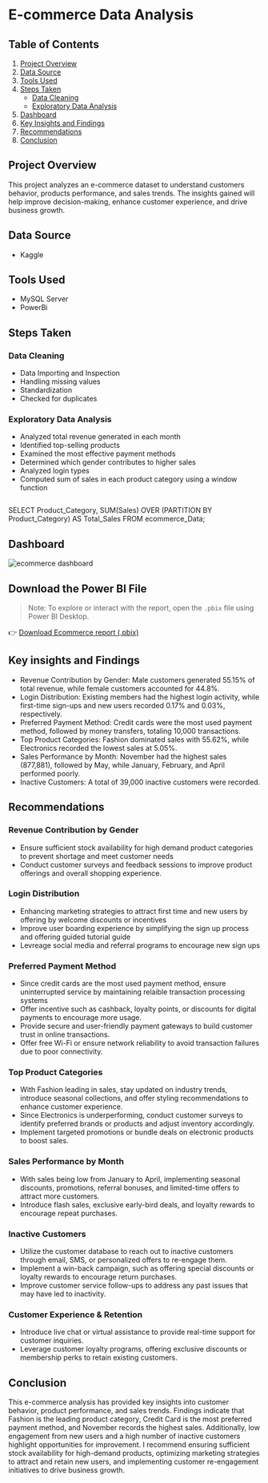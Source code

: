 # E-commerce Data Analysis 
## Table of Contents  
1. [Project Overview](#project-overview)  
2. [Data Source](#data-source)  
3. [Tools Used](#tools-used)  
4. [Steps Taken](#steps-taken)  
   - [Data Cleaning](#data-cleaning)  
   - [Exploratory Data Analysis ](#exploratory-data-analysis)  
5. [Dashboard ](#dashboard)
6. [Key Insights and Findings ](#key-insights-and-findings)  
7. [Recommendations](#recommendations)  
8. [Conclusion](#conclusion)  
## Project Overview
This project analyzes an e-commerce dataset to understand customers behavior, products performance, and sales trends. The insights gained will help improve decision-making, enhance customer experience, and drive business growth.
## Data Source
- Kaggle
## Tools Used
- MySQL Server
- PowerBi
## Steps Taken
### Data Cleaning
- Data Importing and Inspection
- Handling missing values
- Standardization
- Checked for duplicates
   
### Exploratory Data Analysis
- Analyzed total revenue generated in each month
- Identified top-selling products
- Examined the most effective payment methods
- Determined which gender contributes to higher sales
- Analyzed login types
- Computed sum of sales in each product category using a window function
  ```sql
SELECT 
    Product_Category, 
    SUM(Sales) OVER (PARTITION BY Product_Category) AS Total_Sales 
FROM ecommerce_Data;
## Dashboard 

![ecommerce dashboard](ecommerce%20dashboard.PNG)

##  Download the Power BI File

> Note: To explore or interact with the report, open the `.pbix` file using Power BI Desktop.

👉 [Download Ecommerce report (.pbix)](Ecommerce%20report.pbix)

## Key insights and Findings
- Revenue Contribution by Gender: Male customers generated 55.15% of total revenue, while female customers accounted for 44.8%.
- Login Distribution: Existing members had the highest login activity, while first-time sign-ups and new users recorded 0.17% and 0.03%, respectively.
- Preferred Payment Method: Credit cards were the most used payment method, followed by money transfers, totaling 10,000 transactions.
- Top Product Categories: Fashion dominated sales with 55.62%, while Electronics recorded the lowest sales at 5.05%.
- Sales Performance by Month: November had the highest sales (877,881), followed by May, while January, February, and April performed poorly.
- Inactive Customers: A total of 39,000 inactive customers were recorded.

## Recommendations
### Revenue Contribution by Gender
- Ensure sufficient stock availability for high demand product categories to prevent shortage and meet customer needs
- Conduct customer surveys and feedback sessions to improve product offerings and overall shopping experience.
### Login Distribution
- Enhancing marketing strategies to attract first time and new users by offering by welcome discounts or incentives
- Improve user boarding experience by simplifying the sign up process and offering guided tutorial guide
- Levreage social media and referral programs to encourage new sign ups
### Preferred Payment Method
- Since credit cards are the most used payment method, ensure uninterrupted service by maintaining relaible transaction processing systems
- Offer incentive such as cashback, loyalty points, or discounts for digital payments to encourage more usage.
- Provide secure and user-friendly payment gateways to build customer trust in online transactions.
- Offer free Wi-Fi or ensure network reliability to avoid transaction failures due to poor connectivity.
### Top Product Categories
- With Fashion leading in sales, stay updated on industry trends, introduce seasonal collections, and offer styling recommendations to enhance customer experience.
- Since Electronics is underperforming, conduct customer surveys to identify preferred brands or products and adjust inventory accordingly.
- Implement targeted promotions or bundle deals on electronic products to boost sales.
### Sales Performance by Month
- With sales being low from January to April, implementing seasonal discounts, promotions, referral bonuses, and limited-time offers to attract more customers.
- Introduce flash sales, exclusive early-bird deals, and loyalty rewards to encourage repeat purchases.
### Inactive Customers
- Utilize the customer database to reach out to inactive customers through email, SMS, or personalized offers to re-engage them.
- Implement a win-back campaign, such as offering special discounts or loyalty rewards to encourage return purchases.
- Improve customer service follow-ups to address any past issues that may have led to inactivity.
### Customer Experience & Retention
- Introduce live chat or virtual assistance to provide real-time support for customer inquiries.
- Leverage customer loyalty programs, offering exclusive discounts or membership perks to retain existing customers.
## Conclusion
This e-commerce analysis has provided key insights into customer behavior, product performance, and sales trends. Findings indicate that Fashion is the leading product category, Credit Card is the most preferred payment method, and November records the highest sales. Additionally, low engagement from new users and a high number of inactive customers highlight opportunities for improvement.
I recommend ensuring sufficient stock availability for high-demand products, optimizing marketing strategies to attract and retain new users, and implementing customer re-engagement initiatives to drive business growth.
